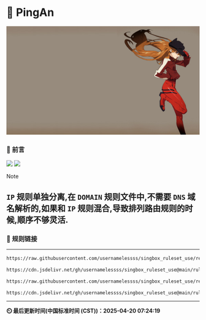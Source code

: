 
# 🧸 PingAn
![](https://raw.githubusercontent.com/usernamelessss/picture-bed/main/images/202504042256831.jpg)
### 📣 前言
![](https://shields.io/badge/-移除重复规则-ff69b4) ![](https://shields.io/badge/-IP&nbsp;规则单独存放不与&nbsp;DOMAIN&nbsp;等混合-green)
> [!NOTE]
**`IP` 规则单独分离,在 `DOMAIN` 规则文件中,不需要 `DNS` 域名解析的,如果和 `IP` 规则混合,导致排列路由规则的时候,顺序不够灵活.**
---

###  🔗 规则链接
---

```url
https://raw.githubusercontent.com/usernamelessss/singbox_ruleset_use/refs/heads/main/rule/PingAn/PingAn_No_IP.json
```

```url
https://cdn.jsdelivr.net/gh/usernamelessss/singbox_ruleset_use@main/rule/PingAn/PingAn_No_IP.json
```

```url
https://raw.githubusercontent.com/usernamelessss/singbox_ruleset_use/refs/heads/main/rule/PingAn/PingAn_No_IP.srs
```

```url
https://cdn.jsdelivr.net/gh/usernamelessss/singbox_ruleset_use@main/rule/PingAn/PingAn_No_IP.srs
```

---
**⏲️ 最后更新时间(中国标准时间 (CST))：2025-04-20 07:24:19**